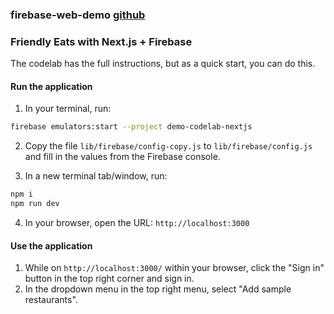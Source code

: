 ### firebase-web-demo [github](https://github.com/firebase/firebase-web-demo)

### Friendly Eats with Next.js + Firebase

The codelab has the full instructions, but as a quick start, you can do this.

#### Run the application

1. In your terminal, run:

```sh
firebase emulators:start --project demo-codelab-nextjs
```

2. Copy the file `lib/firebase/config-copy.js` to `lib/firebase/config.js` and fill in the values from the Firebase console.

3. In a new terminal tab/window, run:

```sh
npm i
npm run dev
```

4. In your browser, open the URL: `http://localhost:3000`

#### Use the application

1. While on `http://localhost:3000/` within your browser, click the "Sign in" button in the top right corner and sign in.
2. In the dropdown menu in the top right menu, select "Add sample restaurants".
